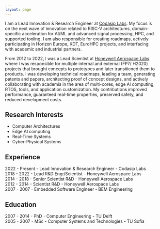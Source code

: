 ```yaml
---
layout: page
---
```


I am a Lead Innovation & Research Engineer at <a href="https://codasip.com/labs/" target="_blank">Codasip Labs</a>. My focus is on the next wave of innovation related to RISC-V architectures, domain-specific acceleration for AI/ML and advanced signal processing, HPC, and supported tooling. I am also responsible for creating roadmaps, actively participating in Horizon Europe, KDT, EuroHPC projects, and interfacing with academic and industrial partners.

From 2012 to 2022, I was a Lead Scientist at <a href="http://aerospace.honeywell.com/" target="_blank">Honeywell Aerospace Labs</a> where I was responsible for multiple internal and external (FP7/ H2020) projects that brought concepts to prototypes and later transitioned them to products. I was developing technical roadmaps, leading a team, generating patents and papers, architecting proof of concept designs, and actively collaborating with academia in the area of multi-cores, edge AI computing, RTOS, tools, and application customization. My contributions improved performance, guaranteed real-time properties, preserved safety, and reduced development costs.



## Research Interests
* Computer Architectures
* Edge AI computing
* Real-Time Systems 
* Cyber-Physical Systems 



## Experience
2022 - Present - Lead Innovation & Research Engineer - Codasip Labs<br>
2018 - 2022 - Lead R&D Engr/Scientist  - Honeywell Aerospace Labs<br>
2014 - 2018 - Senior Scientist R&D - Honeywell Aerospace Labs<br>
2012 - 2014 - Scientist R&D - Honeywell Aerospace Labs<br>
2007 - 2007 - Embedded Software Engineer - BEM Engineering <br>

## Education
2007 - 2014 - PhD - Computer Engineering - TU Delft <br>
2005 - 2007 - MSc - Computer Systems and Technologies - TU Sofia <br>

